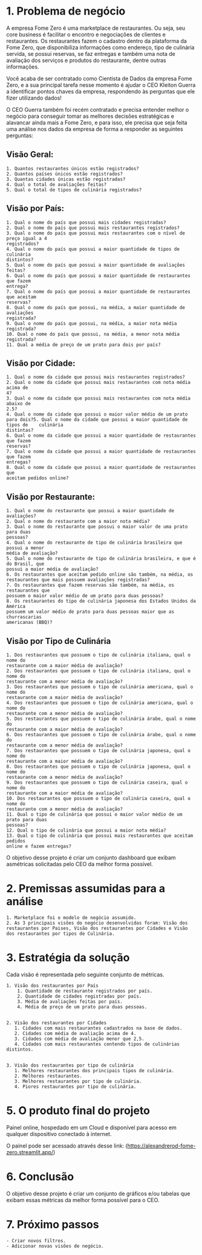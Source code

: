 
# 1. Problema de negócio

A empresa Fome Zero é uma marketplace de restaurantes. Ou seja, seu core business é facilitar o encontro e negociações de clientes e restaurantes. 
Os restaurantes fazem o cadastro dentro da plataforma da Fome Zero, que disponibiliza informações como endereço, tipo de culinária servida, se possui reservas, se faz entregas e também uma nota de avaliação dos serviços e produtos do restaurante, dentre outras informações.

Você acaba de ser contratado como Cientista de Dados da empresa Fome Zero, e a sua principal tarefa nesse momento é ajudar o CEO Kleiton Guerra
a identificar pontos chaves da empresa, respondendo às perguntas que ele fizer utilizando dados! 

O CEO Guerra também foi recém contratado e precisa entender melhor o negócio para conseguir tomar as melhores decisões estratégicas e alavancar ainda mais a Fome Zero, e para isso, ele precisa que seja feita uma análise nos dados da empresa de forma a responder as seguintes perguntas:

## Visão Geral:
    1. Quantos restaurantes únicos estão registrados?
    2. Quantos países únicos estão registrados?
    3. Quantas cidades únicas estão registradas?
    4. Qual o total de avaliações feitas?
    5. Qual o total de tipos de culinária registrados?

    
## Visão por País:
    1. Qual o nome do país que possui mais cidades registradas?
    2. Qual o nome do país que possui mais restaurantes registrados?
    3. Qual o nome do país que possui mais restaurantes com o nível de preço igual a 4
    registrados?
    4. Qual o nome do país que possui a maior quantidade de tipos de culinária
    distintos?
    5. Qual o nome do país que possui a maior quantidade de avaliações feitas?
    6. Qual o nome do país que possui a maior quantidade de restaurantes que fazem
    entrega?
    7. Qual o nome do país que possui a maior quantidade de restaurantes que aceitam
    reservas?
    8. Qual o nome do país que possui, na média, a maior quantidade de avaliações
    registrada?
    9. Qual o nome do país que possui, na média, a maior nota média registrada?
    10. Qual o nome do país que possui, na média, a menor nota média registrada?
    11. Qual a média de preço de um prato para dois por país?

    
## Visão por Cidade:
    1. Qual o nome da cidade que possui mais restaurantes registrados?
    2. Qual o nome da cidade que possui mais restaurantes com nota média acima de
    4?
    3. Qual o nome da cidade que possui mais restaurantes com nota média abaixo de
    2.5?
    4. Qual o nome da cidade que possui o maior valor médio de um prato para dois?5. Qual o nome da cidade que possui a maior quantidade de tipos de    culinária
    distintas?
    6. Qual o nome da cidade que possui a maior quantidade de restaurantes que fazem
    reservas?
    7. Qual o nome da cidade que possui a maior quantidade de restaurantes que fazem
    entregas?
    8. Qual o nome da cidade que possui a maior quantidade de restaurantes que
    aceitam pedidos online?
## Visão por Restaurante:
    1. Qual o nome do restaurante que possui a maior quantidade de avaliações?
    2. Qual o nome do restaurante com a maior nota média?
    3. Qual o nome do restaurante que possui o maior valor de uma prato para duas
    pessoas?
    4. Qual o nome do restaurante de tipo de culinária brasileira que possui a menor
    média de avaliação?
    5. Qual o nome do restaurante de tipo de culinária brasileira, e que é do Brasil, que
    possui a maior média de avaliação?
    6. Os restaurantes que aceitam pedido online são também, na média, os
    restaurantes que mais possuem avaliações registradas?
    7. Os restaurantes que fazem reservas são também, na média, os restaurantes que
    possuem o maior valor médio de um prato para duas pessoas?
    8. Os restaurantes do tipo de culinária japonesa dos Estados Unidos da América
    possuem um valor médio de prato para duas pessoas maior que as churrascarias
    americanas (BBQ)?
    
## Visão por Tipo de Culinária

    1. Dos restaurantes que possuem o tipo de culinária italiana, qual o nome do
    restaurante com a maior média de avaliação?
    2. Dos restaurantes que possuem o tipo de culinária italiana, qual o nome do
    restaurante com a menor média de avaliação?
    3. Dos restaurantes que possuem o tipo de culinária americana, qual o nome do
    restaurante com a maior média de avaliação?
    4. Dos restaurantes que possuem o tipo de culinária americana, qual o nome do
    restaurante com a menor média de avaliação?
    5. Dos restaurantes que possuem o tipo de culinária árabe, qual o nome do
    restaurante com a maior média de avaliação?
    6. Dos restaurantes que possuem o tipo de culinária árabe, qual o nome do
    restaurante com a menor média de avaliação?
    7. Dos restaurantes que possuem o tipo de culinária japonesa, qual o nome do
    restaurante com a maior média de avaliação?
    8. Dos restaurantes que possuem o tipo de culinária japonesa, qual o nome do
    restaurante com a menor média de avaliação?
    9. Dos restaurantes que possuem o tipo de culinária caseira, qual o nome do
    restaurante com a maior média de avaliação?
    10. Dos restaurantes que possuem o tipo de culinária caseira, qual o nome do
    restaurante com a menor média de avaliação?
    11. Qual o tipo de culinária que possui o maior valor médio de um prato para duas
    pessoas?
    12. Qual o tipo de culinária que possui a maior nota média?
    13. Qual o tipo de culinária que possui mais restaurantes que aceitam pedidos
    online e fazem entregas?


O objetivo desse projeto é criar um conjunto dashboard que exibam asmétricas solicitadas pelo CEO da melhor forma possível.
# 2. Premissas assumidas para a análise

    1. Marketplace foi o modelo de negócio assumido.
    2. As 3 principais visões do negócio desenvolvidas foram: Visão dos restaurantes por Paises, Visão dos restaurantes por Cidades e Visão dos restaurantes por tipos de Culinária.

# 3. Estratégia da solução

Cada visão é representada pelo seguinte conjunto de métricas.

    1. Visão dos restaurantes por País
        1. Quantidade de restaurante registrados por país.
        2. Quantidade de cidades registradas por país.
        3. Média de avaliações feitas por país.
        4. Média de preço de um prato para duas pessoas.
    

    2. Visão dos restaurantes por Cidades
       1. Cidades com mais restaurantes cadastrados na base de dados.
       2. Cidades com média de avaliação acima de 4.
       3. Cidades com média de avaliação menor que 2,5.
       4. Cidades com mais restaurantes contendo tipos de culinárias distintos.


    3. Visão dos restaurantes por tipo de culinária
       1. Melhores restaurantes dos principais tipos de culinária.
       2. Melhores restaurantes.
       3. Melhores restaurantes por tipo de culinária.
       4. Piores restaurantes por tipo de culinária.
      

# 5. O produto final do projeto

Painel online, hospedado em um Cloud e disponível para acesso em qualquer dispositivo conectado à internet.

O painel pode ser acessado através desse link: (https://alexandrerod-fome-zero.streamlit.app/)
# 6. Conclusão

O objetivo desse projeto é criar um conjunto de gráficos e/ou tabelas que exibam essas métricas da melhor forma possível para o CEO.

# 7. Próximo passos
    - Criar novos filtros.
    - Adicionar novas visões de negócio.
